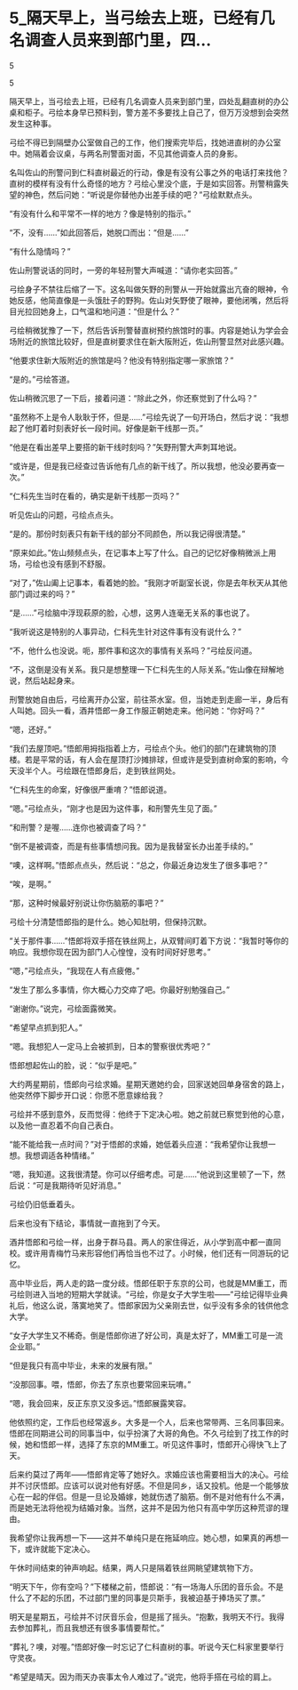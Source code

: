 # 5_隔天早上，当弓绘去上班，已经有几名调查人员来到部门里，四...

5

5

隔天早上，当弓绘去上班，已经有几名调查人员来到部门里，四处乱翻直树的办公桌和柜子。弓绘本身早已预料到，警方差不多要找上自己了，但万万没想到会突然发生这种事。

弓绘不得已到隔壁办公室做自己的工作，他们搜索完毕后，找她进直树的办公室中。她隔着会议桌，与两名刑警面对面，不见其他调查人员的身影。

名叫佐山的刑警问到仁科直树最近的行动，像是有没有公事之外的电话打来找他？直树的模样有没有什么奇怪的地方？弓绘心里没个底，于是如实回答。刑警稍露失望的神色，然后问她：“听说是你替他办出差手续的吧？”弓绘默默点头。

“有没有什么和平常不一样的地方？像是特别的指示。”

“不，没有……”如此回答后，她脱口而出：“但是……”

“有什么隐情吗？”

佐山刑警说话的同时，一旁的年轻刑警大声喊道：“请你老实回答。”

弓绘身子不禁往后缩了一下。这名叫做矢野的刑警从一开始就露出亢奋的眼神，令她反感，他简直像是一头饿肚子的野狗。佐山对矢野使了眼神，要他闭嘴，然后将目光拉回她身上，口气温和地问道：“但是什么？”

弓绘稍微犹豫了一下，然后告诉刑警替直树预约旅馆时的事。内容是她认为学会会场附近的旅馆比较好，但是直树要求住在新大阪附近，佐山刑警显然对此感兴趣。

“他要求住新大阪附近的旅馆是吗？他没有特别指定哪一家旅馆？”

“是的。”弓绘答道。

佐山稍微沉思了一下后，接着问道：“除此之外，你还察觉到了什么吗？”

“虽然称不上是令人耿耿于怀，但是……”弓绘先说了一句开场白，然后才说：“我想起了他盯着时刻表好长一段时间。好像是新干线那一页。”

“他是在看出差早上要搭的新干线时刻吗？”矢野刑警大声刺耳地说。

“或许是，但是我已经查过告诉他有几点的新干线了。所以我想，他没必要再查一次。”

“仁科先生当时在看的，确实是新干线那一页吗？”

听见佐山的问题，弓绘点点头。

“是的。那份时刻表只有新干线的部分不同颜色，所以我记得很清楚。”

“原来如此。”佐山频频点头，在记事本上写了什么。自己的记忆好像稍微派上用场，弓绘也没有感到不舒服。

“对了，”佐山阖上记事本，看着她的脸。“我刚才听副室长说，你是去年秋天从其他部门调过来的吗？”

“是……”弓绘脑中浮现萩原的脸，心想，这男人连毫无关系的事也说了。

“我听说这是特别的人事异动，仁科先生针对这件事有没有说什么？”

“不，他什么也没说。呃，那件事和这次的事情有关系吗？”弓绘反问道。

“不，这倒是没有关系。我只是想整理一下仁科先生的人际关系。”佐山像在辩解地说，然后站起身来。

刑警放她自由后，弓绘离开办公室，前往茶水室。但，当她走到走廊一半，身后有人叫她。回头一看，酒井悟郎一身工作服正朝她走来。他问她：“你好吗？”

“嗯，还好。”

“我们去屋顶吧。”悟郎用拇指指着上方，弓绘点个头。他们的部门在建筑物的顶楼。若是平常的话，有人会在屋顶打沙摊排球，但或许是受到直树命案的影响，今天没半个人。弓绘跟在悟郎身后，走到铁丝网处。

“仁科先生的命案，好像很严重唷？”悟郎说道。

“嗯。”弓绘点头，“刚才也是因为这件事，和刑警先生见了面。”

“和刑警？是喔……连你也被调查了吗？”

“倒不是被调查，而是有些事情想问我。因为是我替室长办出差手续的。”

“噢，这样啊。”悟郎点点头，然后说：“总之，你最近身边发生了很多事吧？”

“唉，是啊。”

“那，这种时候最好别说让你伤脑筋的事吧？”

弓绘十分清楚悟郎指的是什么。她心知肚明，但保持沉默。

“关于那件事……”悟郎将双手搭在铁丝网上，从双臂间盯着下方说：“我暂时等你的响应。我想你现在因为部门人心惶惶，没有时间好好思考。”

“嗯，”弓绘点头，“我现在人有点疲倦。”

“发生了那么多事情，你大概心力交瘁了吧。你最好别勉强自己。”

“谢谢你。”说完，弓绘面露微笑。

“希望早点抓到犯人。”

“嗯。我想犯人一定马上会被抓到，日本的警察很优秀吧？”

悟郎想起佐山的脸，说：“似乎是吧。”

大约两星期前，悟郎向弓绘求婚。星期天邀她约会，回家送她回单身宿舍的路上，他突然停下脚步开口说：你愿不愿意嫁给我？

弓绘并不感到意外，反而觉得：他终于下定决心啦。她之前就已察觉到他的心意，以及他一直忍着不向自己表白。

“能不能给我一点时间？”对于悟郎的求婚，她低着头应道：“我希望你让我想一想。我想调适各种情绪。”

“嗯，我知道。这我很清楚。你可以仔细考虑。可是……”他说到这里顿了一下，然后说：“可是我期待听见好消息。”

弓绘仍旧低垂着头。

后来也没有下结论，事情就一直拖到了今天。

酒井悟郎和弓绘一样，出身于群马县。两人的家住得近，从小学到高中都一直同校。或许用青梅竹马来形容他们再恰当也不过了。小时候，他们还有一同游玩的记忆。

高中毕业后，两人走的路一度分歧。悟郎任职于东京的公司，也就是MM重工，而弓绘则进入当地的短期大学就读。“弓绘，你是女子大学生啦——”弓绘记得毕业典礼后，他这么说，落寞地笑了。悟郎家因为父亲刚去世，似乎没有多余的钱供他念大学。

“女子大学生又不稀奇。倒是悟郎你进了好公司，真是太好了，MM重工可是一流企业耶。”

“但是我只有高中毕业，未来的发展有限。”

“没那回事。喂，悟郎，你去了东京也要常回来玩唷。”

“嗯，我会回来，反正东京又没多远。”悟郎展露笑容。

他依照约定，工作后也经常返乡。大多是一个人，后来也常带两、三名同事回来。悟郎在同期进公司的同事当中，似乎扮演了大哥的角色。不久弓绘到了找工作的时候，她和悟郎一样，选择了东京的MM重工。听见这件事时，悟郎开心得快飞上了天。

后来约莫过了两年——悟郎肯定等了她好久。求婚应该也需要相当大的决心。弓绘并不讨厌悟郎。应该可以说对他有好感。不但是同乡，话又投机。他是一个能够放心在一起的伴侣。但是一旦论及婚嫁，她就伤透了脑筋。倒不是对他有什么不满，而是她无法将他视为结婚对象。当然，这并不是因为他只有高中学历这种荒谬的理由。

我希望你让我再想一下——这并不单纯只是在拖延响应。她心想，如果真的再想一下，或许就能下定决心。

午休时间结束的钟声响起。结果，两人只是隔着铁丝网眺望建筑物下方。

“明天下午，你有空吗？”下楼梯之前，悟郎说：“有一场海人乐团的音乐会。不是什么了不起的乐团，不过部门里的同事是贝斯手，我被迫基于捧场买了票。”

明天是星期五，弓绘并不讨厌音乐会，但是摇了摇头。“抱歉，我明天不行。我得去参加葬礼，而且我想还有很多事情要帮忙。”

“葬礼？噢，对喔。”悟郎好像一时忘记了仁科直树的事。听说今天仁科家里要举行守灵夜。

“希望是晴天。因为雨天办丧事太令人难过了。”说完，他将手搭在弓绘的肩上。